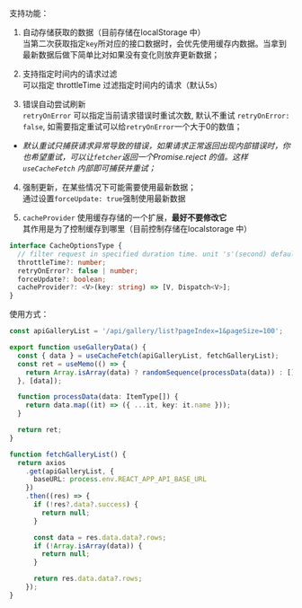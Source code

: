 

支持功能：
1. 自动存储获取的数据（目前存储在localStorage 中）\
当第二次获取指定`key`所对应的接口数据时，会优先使用缓存内数据。当拿到最新数据后做下简单比对如果没有变化则放弃更新数据；

2. 支持指定时间内的请求过滤\
可以指定 throttleTime 过滤指定时间内的请求（默认5s）

3. 错误自动尝试刷新\
`retryOnError` 可以指定当前请求错误时重试次数, 默认不重试 `retryOnError: false`, 如需要指定重试可以给`retryOnError`一个大于0的数值；
- _默认重试只捕获请求异常导致的错误，如果请求正常返回出现内部错误时，你也希望重试，可以让`fetcher`返回一个Promise.reject 的值。这样`useCacheFetch` 内部即可捕获并重试；_

4. 强制更新，在某些情况下可能需要使用最新数据；\
通过设置`forceUpdate: true`强制使用最新数据

5. `cacheProvider` 使用缓存存储的一个扩展，**最好不要修改它**\
其作用是为了控制缓存到哪里（目前控制存储在localstorage 中）

```ts
interface CacheOptionsType {
  // filter request in specified duration time. unit 's'(second) default 5 seconds;
  throttleTime?: number;
  retryOnError?: false | number;
  forceUpdate?: boolean;
  cacheProvider?: <V>(key: string) => [V, Dispatch<V>];
}
```

使用方式：
```ts
const apiGalleryList = '/api/gallery/list?pageIndex=1&pageSize=100';

export function useGalleryData() {
  const { data } = useCacheFetch(apiGalleryList, fetchGalleryList);
  const ret = useMemo(() => {
    return Array.isArray(data) ? randomSequence(processData(data)) : [];
  }, [data]);

  function processData(data: ItemType[]) {
    return data.map((it) => ({ ...it, key: it.name }));
  }

  return ret;
}

function fetchGalleryList() {
  return axios
    .get(apiGalleryList, {
      baseURL: process.env.REACT_APP_API_BASE_URL
    })
    .then((res) => {
      if (!res?.data?.success) {
        return null;
      }

      const data = res.data.data?.rows;
      if (!Array.isArray(data)) {
        return null;
      }

      return res.data.data?.rows;
    });
}
```
